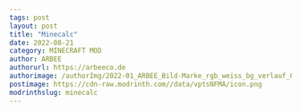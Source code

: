 ```yaml
---
tags: post
layout: post
title: "Minecalc"
date: 2022-08-21
category: MINECRAFT MOD
author: ARBEE
authorurl: https://arbeeco.de
authorimage: /authorImg/2022-01_ARBEE_Bild-Marke_rgb_weiss_bg_verlauf_01.png
postimage: https://cdn-raw.modrinth.com//data/vptsNFMA/icon.png
modrinthslug: minecalc
---
```

